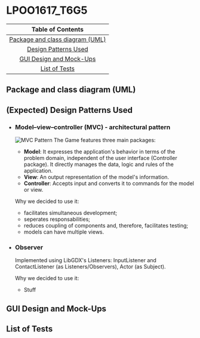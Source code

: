 # LPOO1617_T6G5

|Table of Contents|
|:---------------:|
|[Package and class diagram (UML)](#package-and-class-diagram-uml)|
|[Design Patterns Used](#expected-design-patterns-used)|
|[GUI Design and Mock-Ups](#gui-design-and-mock-ups)|
|[List of Tests](#list-of-tests)|

## Package and class diagram (UML)

## (Expected) Design Patterns Used

  * ### Model–view–controller (MVC) - architectural pattern
    ![MVC Pattern](https://cloud.githubusercontent.com/assets/13498941/25565767/8fd78eb0-2dc5-11e7-8a9c-a2fb769c0215.png)
    The Game features three main packages:
    * **Model**: It expresses the application's behavior in terms of the problem domain, independent of the user interface (Controller package). It directly manages the data, logic and rules of the application.
    * **View**: An output representation of the model's information.
    * **Controller**: Accepts input and converts it to commands for the model or view.
   
    Why we decided to use it:
    * facilitates simultaneous development;
    * seperates responsabilities;
    * reduces coupling of components and, therefore, facilitates testing;
    * models can have multiple views.

  * ### Observer
    Implemented using LibGDX's Listeners: InputListener and ContactListener (as Listeners/Observers), Actor (as Subject).
  
    Why we decided to use it:
    * Stuff 

## GUI Design and Mock-Ups

## List of Tests
